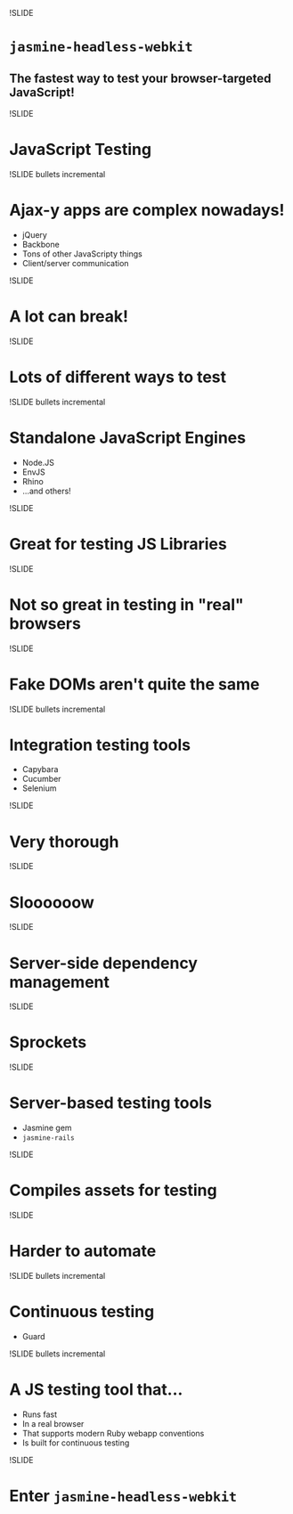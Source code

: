 !SLIDE
# `jasmine-headless-webkit`
## The fastest way to test your browser-targeted JavaScript!

!SLIDE
# JavaScript Testing

!SLIDE bullets incremental
# Ajax-y apps are complex nowadays!

* jQuery
* Backbone
* Tons of other JavaScripty things
* Client/server communication

!SLIDE
# A lot can break!

!SLIDE
# Lots of different ways to test

!SLIDE bullets incremental
# Standalone JavaScript Engines

* Node.JS
* EnvJS
* Rhino
* ...and others!

!SLIDE
# Great for testing JS Libraries

!SLIDE
# Not so great in testing in "real" browsers

!SLIDE
# Fake DOMs aren't quite the same

!SLIDE bullets incremental
# Integration testing tools

* Capybara
* Cucumber
* Selenium

!SLIDE
# Very thorough

!SLIDE
# Sloooooow

!SLIDE
# Server-side dependency management

!SLIDE
# Sprockets

!SLIDE
# Server-based testing tools

* Jasmine gem
* `jasmine-rails`

!SLIDE
# Compiles assets for testing

!SLIDE
# Harder to automate

!SLIDE bullets incremental
# Continuous testing

* Guard

!SLIDE bullets incremental
# A JS testing tool that...

* Runs fast
* In a real browser
* That supports modern Ruby webapp conventions
* Is built for continuous testing

!SLIDE
# Enter `jasmine-headless-webkit`


